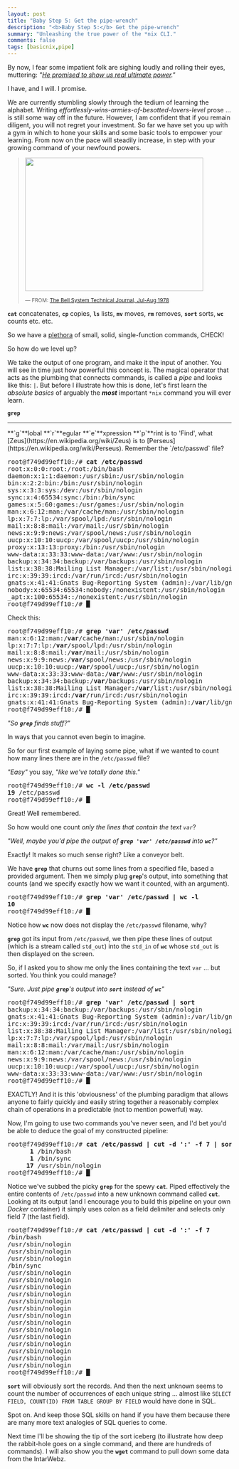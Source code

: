 ```yaml
---
layout: post
title: "Baby Step 5: Get the pipe-wrench"
description: "<b>Baby Step 5:</b> Get the pipe-wrench"
summary: "Unleashing the true power of the *nix CLI."
comments: false
tags: [basicnix,pipe]
---
```


By now, I fear some impatient folk are sighing loudly and rolling their eyes, muttering: *"[He promised to show us real ultimate power](http://realultimatepower.net)."*

I have, and I will. I promise.

We are currently stumbling slowly through the tedium of learning the alphabet. Writing *effortlessly-wins-armies-of-besotted-lovers-level* prose ... is still some way off in the future. However, I am confident that if you remain diligent, you will not regret your investment. So far we have set you up with a gym in which to hone your skills and some basic tools to empower your learning. From now on the pace will steadily increase, in step with your growing command of your newfound powers.

> <img src="{{site.url}}/{{site.baseurl}}/assets/UnixPhilosophy1978.png" width="400" height="300" />
> 
> <small>— FROM: [The Bell System Technical Journal, Jul-Aug 1978](https://archive.org/details/bstj57-6-1899/page/n3/mode/2up)</small>

**`cat`** concatenates, **`cp`** copies, **`ls`** lists, **`mv`** moves, **`rm`** removes, **`sort`** sorts, **`wc`** counts etc. etc.

So we have a [plethora]({{site.url}}/{{site.baseurl}}/assets/plethora.gif) of small, solid, single-function commands, CHECK!

So how do we level up?

We take the output of one program, and make it the input of another. You will see in time just how powerful this concept is. The magical operator that acts as the plumbing that connects commands, is called a *pipe* and looks like this: `|`. But before I illustrate how this is done, let's first learn the *absolute basics* of arguably the ***most*** important `*nix` command you will ever learn.

**`grep`**
<hr />
**`g`**lobal **`r`**egular **`e`**xpression **`p`**rint is to 'Find', what [Zeus](https://en.wikipedia.org/wiki/Zeus) is to [Perseus](https://en.wikipedia.org/wiki/Perseus). Remember the `/etc/passwd` file?
<pre>
root@f749d99eff10:/# <b>cat /etc/passwd</b>
root:x:0:0:root:/root:/bin/bash
daemon:x:1:1:daemon:/usr/sbin:/usr/sbin/nologin
bin:x:2:2:bin:/bin:/usr/sbin/nologin
sys:x:3:3:sys:/dev:/usr/sbin/nologin
sync:x:4:65534:sync:/bin:/bin/sync
games:x:5:60:games:/usr/games:/usr/sbin/nologin
man:x:6:12:man:/var/cache/man:/usr/sbin/nologin
lp:x:7:7:lp:/var/spool/lpd:/usr/sbin/nologin
mail:x:8:8:mail:/var/mail:/usr/sbin/nologin
news:x:9:9:news:/var/spool/news:/usr/sbin/nologin
uucp:x:10:10:uucp:/var/spool/uucp:/usr/sbin/nologin
proxy:x:13:13:proxy:/bin:/usr/sbin/nologin
www-data:x:33:33:www-data:/var/www:/usr/sbin/nologin
backup:x:34:34:backup:/var/backups:/usr/sbin/nologin
list:x:38:38:Mailing List Manager:/var/list:/usr/sbin/nologin
irc:x:39:39:ircd:/var/run/ircd:/usr/sbin/nologin
gnats:x:41:41:Gnats Bug-Reporting System (admin):/var/lib/gnats:/usr/sbin/nologin
nobody:x:65534:65534:nobody:/nonexistent:/usr/sbin/nologin
_apt:x:100:65534::/nonexistent:/usr/sbin/nologin
root@f749d99eff10:/# <b>&block;</b>
</pre>

Check this:
<pre>
root@f749d99eff10:/# <b>grep 'var' /etc/passwd</b>
man:x:6:12:man:/<b>var</b>/cache/man:/usr/sbin/nologin
lp:x:7:7:lp:/<b>var</b>/spool/lpd:/usr/sbin/nologin
mail:x:8:8:mail:/<b>var</b>/mail:/usr/sbin/nologin
news:x:9:9:news:/<b>var</b>/spool/news:/usr/sbin/nologin
uucp:x:10:10:uucp:/<b>var</b>/spool/uucp:/usr/sbin/nologin
www-data:x:33:33:www-data:/<b>var</b>/www:/usr/sbin/nologin
backup:x:34:34:backup:/<b>var</b>/backups:/usr/sbin/nologin
list:x:38:38:Mailing List Manager:/<b>var</b>/list:/usr/sbin/nologin
irc:x:39:39:ircd:/<b>var</b>/run/ircd:/usr/sbin/nologin
gnats:x:41:41:Gnats Bug-Reporting System (admin):/<b>var</b>/lib/gnats:/usr/sbin/nologin
root@f749d99eff10:/# <b>&block;</b>
</pre>
*"So **`grep`** finds stuff?"*

In ways that you cannot even begin to imagine.

So for our first example of laying some pipe, what if we wanted to count how many lines there are in the `/etc/passwd` file?

*"Easy"* you say, *"like we've totally done this."*
<pre>
root@f749d99eff10:/# <b>wc -l /etc/passwd</b>
<b>19</b> /etc/passwd
root@f749d99eff10:/# <b>&block;</b>
</pre>
Great! Well remembered.

So how would one count *only the lines that contain the text `var`*?

*"Well, maybe you'd pipe the output of **`grep 'var' /etc/passwd`** into **`wc`**?"*

Exactly! It makes so much sense right? Like a conveyor belt.

We have **`grep`** that churns out some lines from a specified file, based a provided argument. Then we simply plug **`grep`**'s output, into something that counts (and we specify exactly how we want it counted, with an argument).

<pre>
root@f749d99eff10:/# <b>grep 'var' /etc/passwd | wc -l</b>
<b>10</b>
root@f749d99eff10:/# <b>&block;</b>
</pre>
Notice how **`wc`** now does not display the `/etc/passwd` filename, why?

**`grep`** got its input from `/etc/passwd`, we then pipe these lines of output (which is a stream called `std_out`) into the `std_in` of **`wc`** whose `std_out` is then displayed on the screen.

So, if I asked you to show me only the lines containing the text `var` ... but sorted. You think you could manage?

*"Sure. Just pipe **`grep`**'s output into **`sort`** instead of **`wc`**"*

<pre>
root@f749d99eff10:/# <b>grep 'var' /etc/passwd | sort</b>
backup:x:34:34:backup:/var/backups:/usr/sbin/nologin
gnats:x:41:41:Gnats Bug-Reporting System (admin):/var/lib/gnats:/usr/sbin/nologin
irc:x:39:39:ircd:/var/run/ircd:/usr/sbin/nologin
list:x:38:38:Mailing List Manager:/var/list:/usr/sbin/nologin
lp:x:7:7:lp:/var/spool/lpd:/usr/sbin/nologin
mail:x:8:8:mail:/var/mail:/usr/sbin/nologin
man:x:6:12:man:/var/cache/man:/usr/sbin/nologin
news:x:9:9:news:/var/spool/news:/usr/sbin/nologin
uucp:x:10:10:uucp:/var/spool/uucp:/usr/sbin/nologin
www-data:x:33:33:www-data:/var/www:/usr/sbin/nologin
root@f749d99eff10:/# <b>&block;</b>
</pre>

EXACTLY! And it is this 'obviousness' of the plumbing paradigm that allows anyone to fairly quickly and easily string together a reasonably complex chain of operations in a predictable (not to mention powerful) way.

Now, I'm going to use two commands you've never seen, and I'd bet you'd be able to deduce the goal of my constructed pipeline:
<pre>
root@f749d99eff10:/# <b>cat /etc/passwd | cut -d ':' -f 7 | sort | uniq -c</b>
      <b>1</b> /bin/bash
      <b>1</b> /bin/sync
     <b>17</b> /usr/sbin/nologin
root@f749d99eff10:/# <b>&block;</b>
</pre>

Notice we've subbed the picky **`grep`** for the spewy **`cat`**. Piped effectively the entire contents of `/etc/passwd` into a new unknown command called **`cut`**. Looking at its output (and I encourage you to build this pipeline on your own *Docker* container) it simply uses colon as a field delimiter and selects only field 7 (the last field).

<pre>
root@f749d99eff10:/# <b>cat /etc/passwd | cut -d ':' -f 7</b>
/bin/bash
/usr/sbin/nologin
/usr/sbin/nologin
/usr/sbin/nologin
/bin/sync
/usr/sbin/nologin
/usr/sbin/nologin
/usr/sbin/nologin
/usr/sbin/nologin
/usr/sbin/nologin
/usr/sbin/nologin
/usr/sbin/nologin
/usr/sbin/nologin
/usr/sbin/nologin
/usr/sbin/nologin
/usr/sbin/nologin
/usr/sbin/nologin
/usr/sbin/nologin
/usr/sbin/nologin
root@f749d99eff10:/# <b>&block;</b>
</pre>

**`sort`** will obviously sort the records. And then the next unknown seems to count the number of occurrences of each unique string ... almost like `SELECT FIELD, COUNT(ID) FROM TABLE GROUP BY FIELD` would have done in SQL.

Spot on. And keep those SQL skills on hand if you have them because there are many more text analogies of SQL queries to come.

Next time I'll be showing the tip of the sort iceberg (to illustrate how deep the rabbit-hole goes on a single command, and there are hundreds of commands). I will also show you the **`wget`** command to pull down some data from the IntarWebz.
